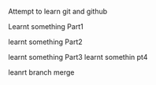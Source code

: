 
Attempt to learn git and github

Learnt something Part1

learnt something Part2



learnt something Part3
learnt somethin pt4

leanrt branch merge

